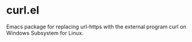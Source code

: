 # curl.el
Emacs package for replacing url-https with the external program curl on Windows Subsystem for Linux.
